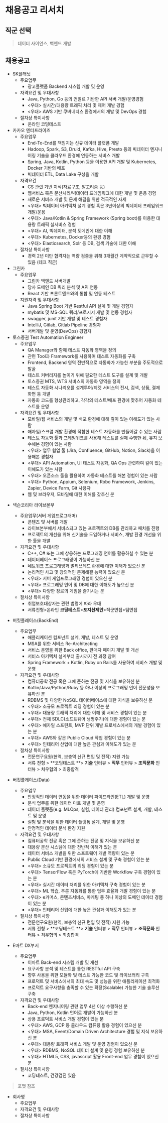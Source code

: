 # 채용공고 리서치
## 직군 선택
> 데이터 사이언스, 백엔드 개발
## 채용공고

- SK플래닛
  - 주요업무
    - 광고플랫폼 Backend 시스템 개발 및 운영
  - 자격요건 및 우대사항
    - Java, Python, Go 등의 언얼르 기반한 API 서버 개발/운영경험
    - <우대> 실시간/대용량 트래픽 처리 및 제어 개발 경험 
    - <우대> AWS 기반 쿠버네티스 환경에서의 개발 및 DevOps 경험 
  - 절차상 특이사항
    - 온라인 코딩테스트
- 카카오 엔터프라이즈
  - 주요업무
    - End-To-End를 책임지는 신규 데이터 플랫폼 개발
    - Hadoop, Spark, S3, Druid, Kafka, Hive, Presto 등의 빅데이터 엔지니어링 기술을 클라우드 환경에 연동하는 서비스 개발 
    - Spring, Java, Kotlin, Python 등을 이용한 API 개발 및 Kubernetes, Docker 기반의 배포 
    - 빅데이터 ETL, Data Lake 구성을 개발
  - 자격요건
    - CS 관련 기반 지식(자료구조, 알고리즘 등)
    - 웹서비스 혹은 분산처리/빅데이터 프레임워크에 대한 개발 및 운용 경험
    - 새로운 서비스 개발 및 문제 해결을 위한 적극적인 자세
    - <우대> 빅데이터 아키텍처 설계 경험 혹은 3년이상의 빅데이터 프레임워크 개발/운용
    - <우대> Java/Kotlin & Spring Framework (Spring boot)를 이용한 대용량 트래픽 실서비스 경험
    - <우대> AI, 빅데이터, 분석 도메인에 대한 이해
    - <우대> Kubernetes, Docker등의 환경 경험
    - <우대> Elasticsearch, Solr 등 DB, 검색 기술에 대한 이해
  - 절차상 특이사항
    - 경력 2년 미만 합격자는 역량 검증을 위해 3개월간 계약직으로 근무할 수 있음 (테크 직군)
- 그린카
  - 주요업무
    - 그린카 백엔드 서버개발
    - 당사 도메인 DB 쿼리 분석 및 API 연동
    - React 기반 프론트엔드와의 통합 및 연동 테스트
  - 지원자격 및 우대사항
    - Java Spring Boot 기반 Restful API 설계 및 개발 경험자
    - mybatis 및 MS-SQL 쿼리/프로시저 개발 및 연동 경험자
    - swagger, junit 기반 개발 및 테스트 경험자
    - IntelliJ, Gitlab, Gitlab Pipeline 경험자
    - 서버개발 및 운영(DevOps) 경험자
- 토스증권 Test Automation Engineer
  - 주요업무
    - QA Manager와 함께 테스트 자동화 영역을 정의
    - 관련 Tool과 Framework를 사용하여 테스트 자동화를 구축
    - Frontend, Backend 영역 전반적으로 자동화가 가능한 부분을 주도적으로 발굴
    - 테스트 커버리지를 높이기 위해 필요한 테스트 도구를 설계 및 개발
    - 토스증권 MTS, WTS 서비스의 자동화 영역을 정의
    - 테스트 자동화 시나리오를 설계투어/티켓 서비스의 전시, 검색, 상품, 결제 화면 등 개발
    - 자동화 코드를 형상관리하고, 각각의 테스트/배포 환경에 맞추어 자동화 테스트를 운영
  - 자격요건 및 우대사항
    - 모바일/웹 서비스의 개발 및 배포 환경에 대해 깊이 있는 이해도가 있는 사람
    - 애자일/스크럼 개발 환경에 적합한 테스트 자동화를 만들어갈 수 있는 사람
    - 테스트 자동화 툴과 프레임워크를 사용해 테스트를 실제 수행한 뒤, 유지 보수해본 경험이 있는 사람
    - <우대> 업무 협업 툴 (Jira, Confluence, GitHub, Notion, Slack)을 이용해본 경험자
    - <우대> API Automation, UI 테스트 자동화, QA Ops 관련하여 깊이 있는 이해도가 있는 사람
    - <우대> 오픈소스 툴을 활용하여 자동화 테스트를 해본 경험이 있는 사람
    - <우대> Python, Appium, Selenium, Robo Framework, Jenkins, Zapier, Device Farm, Git 사용자
    - 웹 및 브라우저, 모바일에 대한 이해를 갖추신 분

* 넥슨코리아 라이브본부 
  * 주요업무(서버 게임프로그래머)
    * 콘텐츠 및 서버를 개발
    * 라이브본부에서 서비스되고 있는 프로젝트의 DB를 관리하고 패치를 진행
    * 프로젝트의 개선을 위해 신기술을 도입하거나 서비스, 개발 환경 개선을 위한 툴을 개발
  * 자격요건 및 우대사항
    * C++, C# 또는 그에 상응하는 프로그래밍 언어를 활용하실 수 있는 분
    * 데이터베이스 프로그래밍이 가능하신 분
    * 네트워크 프로그래밍과 멀티쓰레드 환경에 대한 이해가 있으신 분
    * 논리적인 사고 및 창의적인 문제해결 능력이 있으신 분
    * <우대> 서버 게임프로그래밍 경험이 있으신 분
    * <우대> 프로그래밍 언어 및 DB에 대한 이해도가 높으신 분
    * <우대> 다양한 장르의 게임을 즐기시는 분
  * 절차상 특이사항
    * 취업보호대상자는 관련 법령에 따라 우대
    * 서류전형>온라인 **코딩테스트**>**포지션제안**>직군면접>팀면접
* 버킷플레이스(BackEnd)
  * 주요업무
    * 애플리케이션 컴포넌트 설계, 개발, 테스트 및 운영
    * MSA를 위한 서비스 Re-Architecting
    * 서비스 운영을 위한 Back office, 판매자 페이지 개발 및 개선
    * 서비스 아키텍처 설계부터 출시까지 전 과정 참여
    * Spring Framework + Kotlin, Ruby on Rails를 사용하여 서비스 개발 및 운영
  * 자격요건 및 우대사항
    * 컴퓨터공학 전공 혹은 그에 준하는 전공 및 지식을 보유하신 분
    * Kotlin/Java/Python/Ruby 등 하나 이상의 프로그래밍 언어 전문성을 보유하신 분
    * RDBMS 및 다양한 NoSQL 데이터베이스에 대한 지식을 보유하신 분
    * <우대> 소규모 프로젝트 리딩 경험이 있는 분
    * <우대> 대용량 트래픽 처리에 대한 이해 및 서비스 경험이 있는 분
    * <우대> 전체 SDLC(소프트웨어 생명주기)에 대한 경험이 있는 분
    * <우대> 애자일 스프린트, MVP 단위 개발 프로세스에서의 개발 경험이 있는 분
    * <우대> AWS와 같은 Public Cloud 작업 경험이 있는 분
    * <우대> 인테리어 산업에 대한 높은 관심과 이해도가 있는 분
  * 절차상 특이사항
    * 전문연구요원(현역, 보충역 신규 편입 및 전직) 지원 가능
    * 서류 전형 > **코딩테스트 **> **기술** 인터뷰 > **직무** 인터뷰 > **조직문화** 인터뷰 > 처우협의 > 최종합격

* 버킷플레이스(Data)
  * 주요업무
    * 안정적인 데이터 연동을 위한 데이터 파이프라인(ETL) 개발 및 운영 
    * 분석 업무를 위한 데이터 마트 개발 및 운영 
    * 데이터 플랫폼(e.g. MLOps, 실험, 데이터 관리) 컴포넌트 설계, 개발, 테스트 및 운영 
    * 실험 및 분석을 위한 데이터 플랫폼 설계, 개발 및 운영
    * 안정적인 데이터 분석 환경 지원
  * 자격요건 및 우대사항
    * 컴퓨터공학 전공 혹은 그에 준하는 전공 및 지식을 보유하신 분
    * 대용량 분산 시스템에 대한 전반적 이해가 있는 분
    * 데이터 서비스 개발을 위한 소프트웨어 개발 역량이 있는 분
    * Public Cloud 기반 환경에서의 서비스 설계 및 구축 경험이 있는 분
    * <우대> 소규모 프로젝트의 리딩 경험이 있는 분
    * <우대> TensorFlow 혹은 PyTorch에 기반한 Workflow 구축 경험이 있는 분
    * <우대> 실시간 데이터 처리를 위한 아키텍처 구축 경험이 있는 분
    * <우대> ML 학습, 추론 자동화를 통한 업무 효율화 개발 경험이 있는 분
    * <우대> e커머스, 콘텐츠서비스, 마케팅 중 하나 이상의 도메인 데이터 경험이 있는 분
    * <우대> 인테리어 산업에 대한 높은 관심과 이해도가 있는 분
  * 절차상 특이사항
    * 전문연구요원(현역, 보충역 신규 편입 및 전직) 지원 가능
    * 서류 전형 > **코딩테스트 **> **기술** 인터뷰 > **직무** 인터뷰 > **조직문화** 인터뷰 > 처우협의 > 최종합격

* E마트 DX부서
  * 주요업무
    * 이마트 Back-end 시스템 개발 및 개선
    * 요구사항 분석 및 테스트를 통한 RESTful API 구축
    * 향후 사용을 위한 모듈화 및 테스트 가능한 코드 및 라이브러리 구축
    * 프로덕트 및 서비스에서의 최대 속도 및 성능을 위한 애플리케이션 최적화
    * 프로덕트 요구사항을 충족할 수 있는 확장(Scalable) 가능한 기술 솔루션 구축
  * 자격요건 및 우대사항
    * Back-end 엔지니어링 관련 업무 4년 이상 수행하신 분
    * Java, Python, Kotlin 언어로 개발이 가능하신 분
    * 상용 프로덕트 서비스 개발 경험이 있는 분
    * <우대> AWS, GCP 등 클라우드 컴퓨팅 활용 경험이 있으신 분
    * <우대> MSA, Event/Domain Driven Architecture 경험 및 지식 보유하신 분
    * <우대> 대용량 트래픽 서비스 개발 및 운영 경험이 있으신 분
    * <우대> RDBMS, NoSQL 데이터 설계 및 운영 경험 보유하신 분
    * <우대> HTML5, CSS, javascript 활용 Front-end 업무 경험이 있으신 분
  * 절차상 특이사항
    * 코딩테스트, 건강검진 있음

> 포맷 참조

* 회사명
  * 주요업무
  * 자격요건 및 우대사항
  * 절차상 특이사항